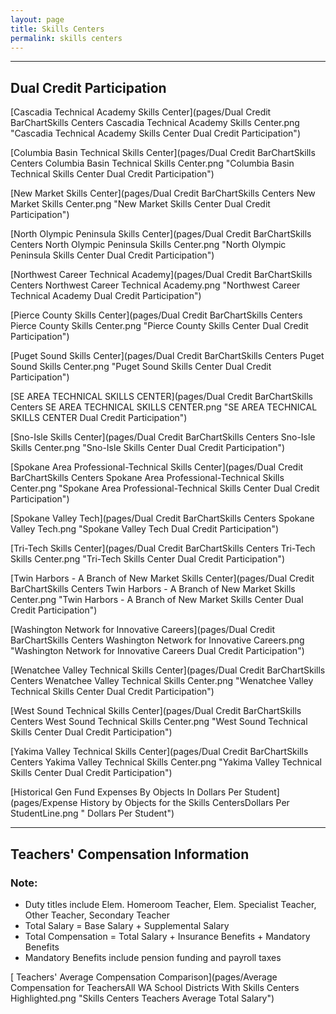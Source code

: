 ```yaml
---
layout: page
title: Skills Centers
permalink: skills centers
---
```




___

## Dual Credit Participation

[Cascadia Technical Academy Skills Center](pages/Dual Credit BarChartSkills Centers Cascadia Technical Academy Skills Center.png "Cascadia Technical Academy Skills Center Dual Credit Participation")

[Columbia Basin Technical Skills Center](pages/Dual Credit BarChartSkills Centers Columbia Basin Technical Skills Center.png "Columbia Basin Technical Skills Center Dual Credit Participation")

[New Market Skills Center](pages/Dual Credit BarChartSkills Centers New Market Skills Center.png "New Market Skills Center Dual Credit Participation")

[North Olympic Peninsula Skills Center](pages/Dual Credit BarChartSkills Centers North Olympic Peninsula Skills Center.png "North Olympic Peninsula Skills Center Dual Credit Participation")

[Northwest Career   Technical Academy](pages/Dual Credit BarChartSkills Centers Northwest Career   Technical Academy.png "Northwest Career   Technical Academy Dual Credit Participation")

[Pierce County Skills Center](pages/Dual Credit BarChartSkills Centers Pierce County Skills Center.png "Pierce County Skills Center Dual Credit Participation")

[Puget Sound Skills Center](pages/Dual Credit BarChartSkills Centers Puget Sound Skills Center.png "Puget Sound Skills Center Dual Credit Participation")

[SE AREA TECHNICAL SKILLS CENTER](pages/Dual Credit BarChartSkills Centers SE AREA TECHNICAL SKILLS CENTER.png "SE AREA TECHNICAL SKILLS CENTER Dual Credit Participation")

[Sno-Isle Skills Center](pages/Dual Credit BarChartSkills Centers Sno-Isle Skills Center.png "Sno-Isle Skills Center Dual Credit Participation")

[Spokane Area Professional-Technical Skills Center](pages/Dual Credit BarChartSkills Centers Spokane Area Professional-Technical Skills Center.png "Spokane Area Professional-Technical Skills Center Dual Credit Participation")

[Spokane Valley Tech](pages/Dual Credit BarChartSkills Centers Spokane Valley Tech.png "Spokane Valley Tech Dual Credit Participation")

[Tri-Tech Skills Center](pages/Dual Credit BarChartSkills Centers Tri-Tech Skills Center.png "Tri-Tech Skills Center Dual Credit Participation")

[Twin Harbors - A Branch of New Market Skills Center](pages/Dual Credit BarChartSkills Centers Twin Harbors - A Branch of New Market Skills Center.png "Twin Harbors - A Branch of New Market Skills Center Dual Credit Participation")

[Washington Network for Innovative Careers](pages/Dual Credit BarChartSkills Centers Washington Network for Innovative Careers.png "Washington Network for Innovative Careers Dual Credit Participation")

[Wenatchee Valley Technical Skills Center](pages/Dual Credit BarChartSkills Centers Wenatchee Valley Technical Skills Center.png "Wenatchee Valley Technical Skills Center Dual Credit Participation")

[West Sound Technical Skills Center](pages/Dual Credit BarChartSkills Centers West Sound Technical Skills Center.png "West Sound Technical Skills Center Dual Credit Participation")

[Yakima Valley Technical Skills Center](pages/Dual Credit BarChartSkills Centers Yakima Valley Technical Skills Center.png "Yakima Valley Technical Skills Center Dual Credit Participation")

[Historical Gen Fund Expenses By Objects In Dollars Per Student](pages/Expense History by Objects for the Skills CentersDollars Per StudentLine.png " Dollars Per Student")


___

## Teachers' Compensation Information
### Note:
- Duty titles include Elem. Homeroom Teacher, Elem. Specialist Teacher, Other Teacher, Secondary Teacher
- Total Salary = Base Salary + Supplemental Salary
- Total Compensation = Total Salary + Insurance Benefits + Mandatory Benefits
- Mandatory Benefits include pension funding and payroll taxes

[ Teachers' Average Compensation Comparison](pages/Average Compensation for TeachersAll WA School Districts With Skills Centers Highlighted.png "Skills Centers Teachers Average Total Salary")

